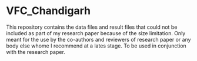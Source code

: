 # VFC_Chandigarh
This repository contains the data files and result files that could not be included as part of my research paper because of the size limitation.
Only meant for the use by the co-authors and reviewers of research paper or any body else whome I recommend at a lates stage.
To be used in conjunction with the research paper.
